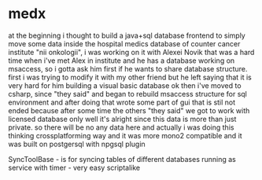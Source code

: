 medx
====
at the beginning i thought to build a java+sql database frontend to simply move some data inside the hospital
medics database of counter cancer institute "nii onkologii", i was working on it with Alexei Novik
that was a hard time when i've met Alex in institute and he has a database working on msaccess, 
so i gotta ask him first if he wants to share database structure.  
first i was trying to modify it with my other friend but he left saying that it is very hard for him building a visual basic database
ok then i've moved to csharp, since "they said" and began to rebuild msaccess structure for sql environment
and after doing that wrote some part of gui that is stil not ended because 
after some time the others "they said" we got to work with licensed database only
well it's alright since this data is more than just private.
so there will be no any data here and 
actually i was doing this thinking crossplatforming way and it was more mono2 compatible
and it was built on postgersql with npgsql plugin

SyncToolBase - is for syncing tables of different databases running as service with timer - very easy scriptalike
